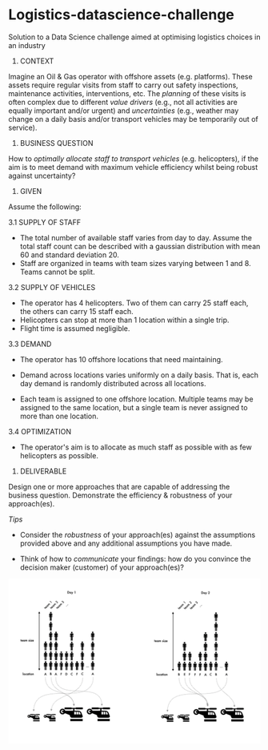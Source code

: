 # Logistics-datascience-challenge
Solution to a Data Science challenge aimed at optimising logistics choices in an industry

1. CONTEXT

Imagine an Oil &amp; Gas operator with offshore assets (e.g. platforms). These assets require regular visits from staff to carry out safety inspections, maintenance activities, interventions, etc. The _planning_ of these visits is often complex due to different _value drivers_ (e.g., not all activities are equally important and/or urgent) and _uncertainties_ (e.g., weather may change on a daily basis and/or transport vehicles may be temporarily out of service).

1. BUSINESS QUESTION

How to _optimally allocate staff to transport vehicles_ (e.g. helicopters), if the aim is to meet demand with maximum vehicle efficiency whilst being robust against uncertainty?

1. GIVEN

Assume the following:

3.1 SUPPLY OF STAFF

- The total number of available staff varies from day to day. Assume the total staff count can be described with a gaussian distribution with mean 60 and standard deviation 20.
- Staff are organized in teams with team sizes varying between 1 and 8. Teams cannot be split.

3.2 SUPPLY OF VEHICLES

- The operator has 4 helicopters. Two of them can carry 25 staff each, the others can carry 15 staff each.
- Helicopters can stop at more than 1 location within a single trip.
- Flight time is assumed negligible.

3.3 DEMAND

- The operator has 10 offshore locations that need maintaining.
- Demand across locations varies uniformly on a daily basis. That is, each day demand is randomly distributed across all locations.

- Each team is assigned to one offshore location. Multiple teams may be assigned to the same location, but a single team is never assigned to more than one location.

3.4 OPTIMIZATION

- The operator&#39;s aim is to allocate as much staff as possible with as few helicopters as possible.

1. DELIVERABLE

Design one or more approaches that are capable of addressing the business question. Demonstrate the efficiency &amp; robustness of your approach(es).

_Tips_

- Consider the _robustness_ of your approach(es) against the assumptions provided above and any additional assumptions you have made.

- Think of how to _communicate_ your findings: how do you convince the decision maker (customer) of your approach(es)?

![staff allocation example](https://github.com/achiappo/Logistics-datascience-challenge/blob/main/logistics.png?raw=true)

